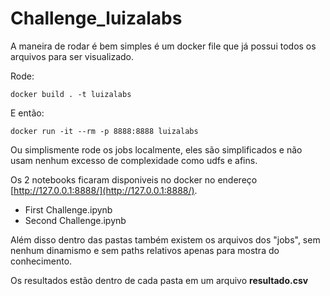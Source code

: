 # Challenge_luizalabs

A maneira de rodar é bem simples é um docker file que já possui todos os arquivos para ser visualizado.

Rode:

    docker build . -t luizalabs


E então:

    docker run -it --rm -p 8888:8888 luizalabs

Ou simplismente rode os jobs localmente, eles são simplificados e não usam nenhum excesso de complexidade como udfs e afins.

Os 2 notebooks ficaram disponiveis no docker no endereço [http://127.0.0.1:8888/](http://127.0.0.1:8888/).

 - First Challenge.ipynb
 - Second Challenge.ipynb
    
Além disso dentro das pastas também existem os arquivos dos "jobs", sem nenhum dinamismo e sem paths relativos apenas para mostra do conhecimento.

Os resultados estão dentro de cada pasta em um arquivo **resultado.csv**
